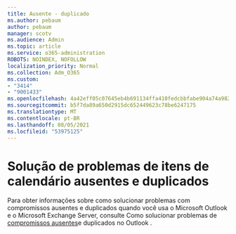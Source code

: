 ```yaml
---
title: Ausente - duplicado
ms.author: pebaum
author: pebaum
manager: scotv
ms.audience: Admin
ms.topic: article
ms.service: o365-administration
ROBOTS: NOINDEX, NOFOLLOW
localization_priority: Normal
ms.collection: Adm_O365
ms.custom:
- "3414"
- "9001433"
ms.openlocfilehash: 4a42eff05c07645eb4b691134ffa410fedcbbfabe904a74a9827fc4e1934d7a4
ms.sourcegitcommit: b5f7da89a650d2915dc652449623c78be6247175
ms.translationtype: MT
ms.contentlocale: pt-BR
ms.lasthandoff: 08/05/2021
ms.locfileid: "53975125"
---
```

# <a name="troubleshooting-missing-and-duplicate-calendar-items"></a>Solução de problemas de itens de calendário ausentes e duplicados

Para obter informações sobre como solucionar problemas com compromissos ausentes e duplicados quando você usa o Microsoft Outlook e o Microsoft Exchange Server, consulte Como solucionar problemas de [compromissos ausentes](https://support.microsoft.com/help/890436/how-to-troubleshoot-missing-and-duplicate-appointments-in-outlook)e duplicados no Outlook .